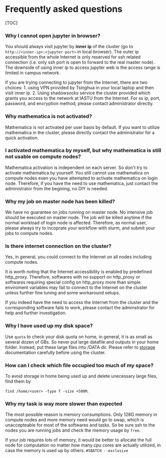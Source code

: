 # Frequently asked questions

[TOC]

### Why I cannot open jupyter in browser?

You should always visit jupyter by **inner ip** of the cluster (go to `http://<inner-ip>:<jupyter-port>` in local browser). The outer ip accessible from the whole Internet is only reserved for ssh related connection (i.e. only ssh port is open to forward to the real master node). The downside of using inner ip to access jupyter web is the access range is limited in campus network.

If you are trying connecting to jupyter from the Internet, there are two choices: 1. using VPN provided by Tsinghua in your local laptop and then visit inner ip. 2. Using shadowsocks service the cluster provided which grants you access to the network at IASTU from the Internet. For ss ip, port, password, and encryption method, please contact administrator directly.

### Why mathematica is not activated?

Mathematica is not activated per user basis by default. If you want to utilize mathematica in the cluster, please directly contact the administrator for a quick activation.

### I activated mathematica by myself, but why mathematica is still not usable on compute nodes?

Mathematica activation is independent on each server. So don't try to activate mathematica by yourself. You still cannot use mathematica on compute nodes even you have attempted to activate mathematica on login node. Therefore, if you have the need to use mathematica, just contact the administrator from the begining, no DIY is needed.

### Why my job on master node has been killed?

We have no guarantee on jobs running on master node. No intensive job should be executed on master node. The job will be killed anytime if the normal workload of login node is affected. Therefore, as normal user, please always try to incoprate your workflow with slurm, and submit your jobs to compute nodes.

### Is there internet connection on the cluster?

Yes, in general, you could connect to the Internet on all nodes including compute nodes. 

It is worth noting that the Internet accessibility is enabled by predefined http_proxy. Therefore, softwares with no support on http_proxy or softwares requiring special config on http_proxy more than simple enviroment variables may fail to connect to the Internet on the cluster unless further fine tuning and some workaround setups.

If you indeed have the need to access the Internet from the cluster and the corresponding software fails to work, please contact the adminstrator for help and further investigation.

### Why I have used up my disk space?

Use `quota` to check your disk quota on home, in general, it is as small as several dozen of GBs. So never put large datafile and outputs in your home folder. Instead, put these large files into /DATA dir. Please refer to [storage](/users/basics/storage.md) documentation carefully before using the cluster.

### How can I check which file occupied too much of my space?

To avoid storage in home being used up and delete unecessary large files, find them by

`find /home/<user> -type f -size +500M`.

### Why my task is way more slower than expected

The most possible reason is memory consumptions. Only 128G memory in compute nodes and more memory need would go to swap, which is unaccepteable for most of the softwares and tasks. So be sure ssh to the nodes you are running jobs and check the memory usage by `free`.

If your job requires lots of memory, it would be better to allocate the full node for computation no matter how many cpu cores are actually utilized, in case the memory is used up by others. `#SBATCH --exclusive`